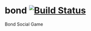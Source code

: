 # bond [![Build Status](https://travis-ci.org/cortezcristian/bond.svg?branch=master)](https://travis-ci.org/cortezcristian/bond)
Bond Social Game

